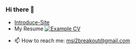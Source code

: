 ### Hi there 👋

<!--
**MoSangIl/MoSangIl** is a ✨ _special_ ✨ repository because its `README.md` (this file) appears on your GitHub profile.

Here are some ideas to get you started:

- 🔭 I’m currently working on ...
- 🌱 I’m currently learning ...
- 👯 I’m looking to collaborate on ...
- 🤔 I’m looking for help with ...
- 💬 Ask me about ...
- 😄 Pronouns: ...
- ⚡ Fun fact: ...
-->

- [Introduce-Site](https://faithmo.notion.site/f45af81deb0d47f6abea7abda6412752?pvs=4)
- My Resume
  <a href="https://github.com/MoSangIl/portfolio/files/7574218/resume.pdf">
  <img alt="Example CV" src="https://img.shields.io/badge/cv-pdf-green.svg" />
  </a>
<!-- - [My Blog](https://www.faithmo.xyz) -->
- 📫 How to reach me: msi2breakout@gmail.com
